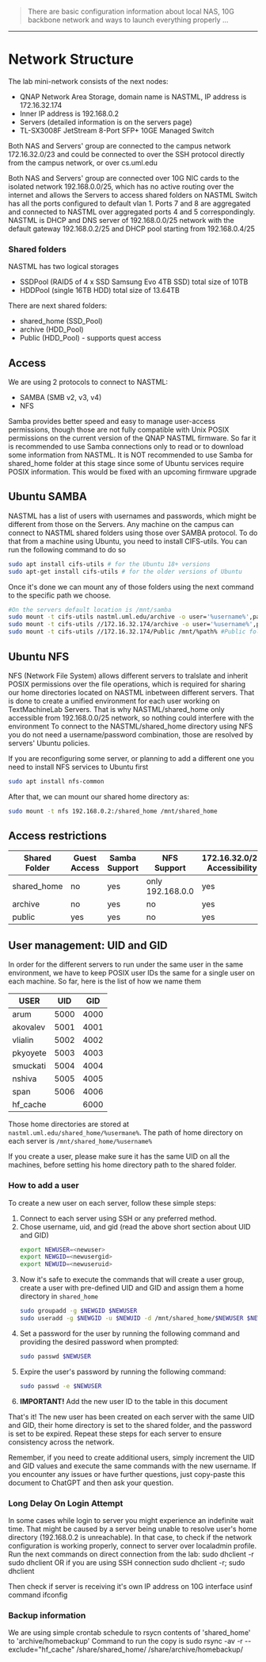 > There are basic configuration information about local NAS, 10G backbone network and ways to launch everything properly ...
---

# Network Structure
The lab mini-network consists of the next nodes:
* QNAP Network Area Storage, domain name is NASTML, IP address is 172.16.32.174
* Inner IP address is 192.168.0.2
* Servers (detailed information is on the servers page)
* TL-SX3008F JetStream 8-Port SFP+ 10GE Managed Switch

Both NAS and Servers' group are connected to the campus network 172.16.32.0/23 and could be connected to over the SSH protocol directly from the campus network, or over cs.uml.edu

Both NAS and Servers' group are connected over 10G NIC cards to the isolated network 192.168.0.0/25, which has no active routing over the internet and allows the Servers to access shared folders on NASTML
Switch has all the ports configured to default vlan 1. Ports 7 and 8 are aggregated and connected to NASTML over aggregated ports 4 and 5 correspondingly. NASTML is DHCP and DNS server of 192.168.0.0/25 network with the default gateway 192.168.0.2/25 and DHCP pool starting from 192.168.0.4/25


### Shared folders

NASTML has two logical storages
* SSDPool (RAID5 of 4 x SSD Samsung Evo 4TB SSD) total size of 10TB
* HDDPool (single 16TB HDD) total size of 13.64TB

There are next shared folders:
* shared_home (SSD_Pool)
* archive (HDD_Pool)
* Public (HDD_Pool) - supports quest access

## Access
We are using 2 protocols to connect to NASTML:
* SAMBA (SMB v2, v3, v4)
* NFS

Samba provides better speed and easy to manage user-access permissions, though those are not fully compatible with Unix POSIX permissions on the current version of the QNAP NASTML firmware.
So far it is recommended to use Samba connections only to read or to download some information from NASTML. It is NOT recommended to use Samba for shared_home folder at this stage since some of Ubuntu services require POSIX information.
This would be fixed with an upcoming firmware upgrade

## Ubuntu SAMBA

NASTML has a list of users with usernames and passwords, which might be different from those on the Servers.
Any machine on the campus can connect to NASTML shared folders using those over SAMBA protocol.
To do that from a machine using Ubuntu, you need to install CIFS-utils. You can run the following command to do so
```bash
sudo apt install cifs-utils # for the Ubuntu 18+ versions
sudo apt-get install cifs-utils # for the older versions of Ubuntu
```
Once it's done we can mount any of those folders using the next command to the specific path we choose.
```bash
#On the servers default location is /mnt/samba
sudo mount -t cifs-utils nastml.uml.edu/archive -o user='%username%',password='%passwd%' /mnt/%path% #using the domain name
sudo mount -t cifs-utils //172.16.32.174/archive -o user='%username%',password='%passwd%' /mnt/%path% #using the IP address
sudo mount -t cifs-utils //172.16.32.174/Public /mnt/%path% #Public folder has guest access
```
## Ubuntu NFS
NFS (Network File System) allows different servers to tralslate and inherit POSIX permissions over the file operations, which is required for sharing our home directories located on NASTML inbetween different servers.
That is done to create a unified environment for each user working on TextMachineLab Servers. That is why NASTML/shared_home only accessible from 192.168.0.0/25 network, so nothing could interfere with the environment
To connect to the NASTML/shared_home directory using NFS you do not need a username/password combination, those are resolved by servers' Ubuntu policies.

If you are reconfiguring some server, or planning to add a different one you need to install NFS services to Ubuntu first
```bash
sudo apt install nfs-common
```

After that, we can mount our shared home directory as:
```bash
sudo mount -t nfs 192.168.0.2:/shared_home /mnt/shared_home
```

## Access restrictions
| Shared Folder | Guest Access | Samba Support  | NFS Support      | 172.16.32.0/23 Accessibility | 192.168.0.0/25 Accessibility |
| ------------- | ------------ | -------------- | ---------------- | ---------------------------- | ---------------------------- |
| shared_home   | no           | yes            | only 192.168.0.0 | yes                          | yes                          |
| archive       | no           | yes            | no               | yes                          | yes                          |
| public        | yes          | yes            | no               | yes                          | yes                          |

## User management: UID and GID
In order for the different servers to run under the same user in the same environment, we have to keep POSIX user IDs the same for a single user on each machine.
So far, here is the list of how we name them

| USER    |UID |GID |
|---------|----|----|
|arum     |5000|4000|
|akovalev |5001|4001|
|vlialin  |5002|4002|
|pkyoyete |5003|4003|
|smuckati |5004|4004|
|nshiva   |5005|4005|
|span     |5006|4006|
|hf_cache |    |6000|

Those home directories are stored at `nastml.uml.edu/shared_home/%usermane%`.
The path of home directory on each server is `/mnt/shared_home/%username%`

If you create a user, please make sure it has the same UID on all the machines, before setting his home directory path to the shared folder.

### How to add a user
To create a new user on each server, follow these simple steps:

1. Connect to each server using SSH or any preferred method.
1. Chose username, uid, and gid (read the above short section about UID and GID)
   ```bash
   export NEWUSER=<newuser>
   export NEWGID=<newusergid>
   export NEWUID=<newuseruid>
   ```
1. Now it's safe to execute the commands that will create a user group, create a user with pre-defined UID and GID and assign them a home directory in `shared_home`
   ```bash
   sudo groupadd -g $NEWGID $NEWUSER
   sudo useradd -g $NEWGID -u $NEWUID -d /mnt/shared_home/$NEWUSER $NEWUSER
   ```
1. Set a password for the user by running the following command and providing the desired password when prompted:
   ```bash
   sudo passwd $NEWUSER
   ```
1. Expire the user's password by running the following command:
   ```bash
   sudo passwd -e $NEWUSER
   ```
1. **IMPORTANT!** Add the new user ID to the table in this document

That's it! The new user has been created on each server with the same UID and GID, their home directory is set to the shared folder, and the password is set to be expired. Repeat these steps for each server to ensure consistency across the network.

Remember, if you need to create additional users, simply increment the UID and GID values and execute the same commands with the new username.
If you encounter any issues or have further questions, just copy-paste this document to ChatGPT and then ask your question.

### Long Delay On Login Attempt 
In some cases while login to server you might experience an indefinite wait time. 
That might be caused by a server being unable to resolve user's home directory (192.168.0.2 is unreachable). In that case, to check if the network configuration is working properly, connect to server over localadmin profile.
Run the next commands on direct connection from the lab:
sudo dhclient -r
sudo dhclient
OR if you are using SSH connection
sudo dhclient -r; sudo dhclient

Then check if server is receiving it's own IP address on 10G interface usinf command
ifconfig
### Backup information
We are using simple crontab schedule to rsycn contents of 'shared_home' to 'archive/homebackup'
Command to run the copy is
sudo rsync -av -r --exclude="hf_cache" /share/shared_home/ /share/archive/homebackup/

